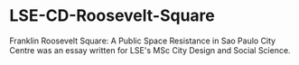 # LSE-CD-Roosevelt-Square
Franklin Roosevelt Square: A Public Space Resistance in Sao Paulo City Centre was an essay written for LSE's MSc City Design and Social Science.
